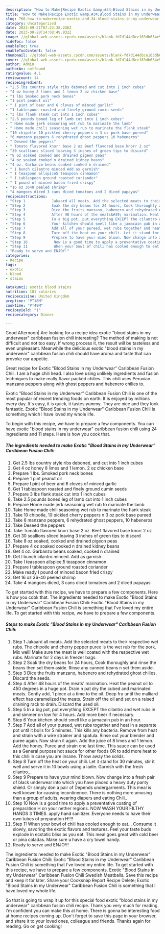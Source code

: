 ```yaml
---
description: "How to Make|Recipe Exotic &amp;#34;Blood Stains in my Underwear&amp;#34; Caribbean Fusion Chili {That is Delicious"
title: "How to Make|Recipe Exotic &amp;#34;Blood Stains in my Underwear&amp;#34; Caribbean Fusion Chili {That is Delicious"
slug: 768-how-to-makerecipe-exotic-and-34-blood-stains-in-my-underwear-and-34-caribbean-fusion-chili-that-is-delicious
category: Uncategorized
date: 2023-09-21T07:23:38.236Z
date: 2023-08-28T14:08:49.832Z
image: //global-web-assets.cpcdn.com/assets/blank-fd7d144d8ce163db654e5a02c40b08a2775adb7897d16e4062681dc7e1b2800f.png
hideToc: false
enableToc: true
enableTocContent: false
thumbnail: //global-web-assets.cpcdn.com/assets/blank-fd7d144d8ce163db654e5a02c40b08a2775adb7897d16e4062681dc7e1b2800f.png
cover: //global-web-assets.cpcdn.com/assets/blank-fd7d144d8ce163db654e5a02c40b08a2775adb7897d16e4062681dc7e1b2800f.png
author: Admin
authorAv: notfound
ratingvalue: 4.1
reviewcount: 14
recipeingredient:
- "2.5 lbs country style ribs deboned and cut into 1 inch cubes"
- "4 oz honey 8 limes and 1 lemon 2 oz chicken base"
- "1 lbs Smoked pork neck bones"
- "1 pint peanut oil"
- " I pint of beer and 6 cloves of minced garlic"
- "1 tablespoon roasted and finely ground cumin seeds"
- "3 lbs flank steak cut into 1 inch cubes"
- "2.5 pounds boned leg of lamb cut into 1 inch cubes"
- " Home made jerk seasoning wet rub to marinate the lamb"
- " Home made chili seasoning wet rub to marinate the flank steak"
- "10 chipotle 10 pickled cherry peppers n 3 oz pork base pureed"
- "6 manzano peppers 6 rehydrated ghost peppers 10 habeneros"
- " Deseed the peppers"
- " Tomato flavored knorr base 2 oz Beef flavored base knorr 2 oz"
- "30 scallions sliced leaving 3 inches of green tips to discard"
- "8 oz soaked cooked and drained pigeon peas"
- "4 oz soaked cooked n drained kidney beans"
- "4 oz. Garbanzo beans soaked cooked n drained"
- " I bunch cilantro minced Add as garnish"
- " I teaspoon allspice5 teaspoon cinnamon"
- " I tablespoon ground roasted coriander"
- " I pound of minced bacon fried crispy"
- "16 oz 3640 peeled shrimp"
- "4 mangoes diced 3 cans diced tomatoes and 2 diced papayas"
recipeinstructions:
- "Step 1            Jakaard all meats. Add the selected meats to their respective wet rubs. The chipotle and cherry pepper puree is the wet rub for the pork. Mix well! Make sure the meat is well coated with the respective wet rubs. Marinate for 2 days in freezer bags."
- "Step 2            Soak the dry beans for 24 hours, Cook thoroughly and rinse the beans then set them aside. Rinse any canned beans n set them aside."
- "Step 3            Dice the fruits manzano, habenero and rehydrated ghost chilies. Discard the seeds."
- "Step 4            After 48 hours of the meats&#39; marination. Heat the peanut oil to 450 degrees in a huge pot. Drain n pat dry the cubed and marinated meats. Gently add, 1 piece at a time to the oil. Deep fry until the malliard effect has caramelized the meats. Strain off the oil and set on a raised draining rack to drain. Discard the used oil."
- "Step 5            In a big pot, put everything EXCEPT the cilantro and wet rubs in and simmer on low for 4 hours. Add more beer if necessary."
- "Step 6            Your kitchen should smell like a jamacain pub in an hour."
- "Step 7            Add all of your pureed, wet rubs together and heat in a separate pot until it boils for 5 minutes. This kills any bacteria. Remove from heat and strain with a wire strainer and spatula. Rinse out your blender and puree again.  Now strain it again. Add the juice of 8 limes and 1 lemon. Add the honey. Puree and strain one last time.  This sauce can be used as a General purpose hot sauce for other foods OR to add more heat to this chili in case you are insane. Throw away the solids."
- "Step 8            Turn off the heat on your chili. Let it stand for 30 minutes, stir it well and serve it in 10 bowls using a ladle. Garnish with the fresh cilantro..."
- "Step 9            Prepare to have your mind blown. Now change into a fresh pair of black underwear into which you have placed a heavy duty panty shield. Or simply don a pair of Depends undergarments. This meal is well known for causing incontinence. There is nothing more amusing than a group of adults, wearing diapers and eating Chili.."
- "Step 10            Now is a good time to apply a preventative coating of preparation H on your nether regions. NOW WASH YOUR FILTHY HANDS 3 TIMES. apply hand sanitizer. Everyone needs to have their own tubes of preparation H!!!!"
- "Step 11            When your bowl of chili has cooled enough to eat... Consume it slowly, savoring the exotic flavors and textures. Feel your taste buds explode in ecstatic bliss as you eat. This meal goes great with cold beer or pina coladas. Make sure u have a cry towel handy."
- "Ready to serve and ENJOY!"
categories:
- Recipe
tags:
- exotic
- blood
- stains

katakunci: exotic blood stains 
nutrition: 181 calories
recipecuisine: United Kingdom
preptime: "PT18M"
cooktime: "PT49M"
recipeyield: "1"
recipecategory: Dinner

---
```



Good Afternoon| Are looking for a recipe idea exotic &#34;blood stains in my underwear&#34; caribbean fusion chili interesting? The method of making is not difficult and not too easy. If wrong process it, the result will be tasteless and even unpleasant. Meanwhile the delicious exotic &#34;blood stains in my underwear&#34; caribbean fusion chili should have aroma and taste that can provoke our appetite.





Great recipe for Exotic &#34;Blood Stains in my Underwear&#34; Caribbean Fusion Chili. I am a huge chili head. I also love using unlikely ingredients and fusion techniques to make really flavor packed chilies. This chili uses Peruvian manzano peppers along with ghost peppers and habenero chilies to.

Exotic &#34;Blood Stains in my Underwear&#34; Caribbean Fusion Chili is one of the most popular of recent trending foods on earth. It is enjoyed by millions every day. It's easy, it is quick, it tastes yummy. They are nice and they look fantastic. Exotic &#34;Blood Stains in my Underwear&#34; Caribbean Fusion Chili is something which I have loved my whole life.


To begin with this recipe, we have to prepare a few components. You can have exotic &#34;blood stains in my underwear&#34; caribbean fusion chili using 24 ingredients and 11 steps. Here is how you cook that.

<!--inarticleads1-->

##### The ingredients needed to make Exotic &#34;Blood Stains in my Underwear&#34; Caribbean Fusion Chili:

1. Get 2.5 lbs country style ribs deboned, and cut into 1 inch cubes
1. Get 4 oz honey 8 limes and 1 lemon. 2 oz chicken base
1. Prepare 1 lbs. Smoked pork neck bones
1. Prepare 1 pint peanut oil
1. Prepare  I pint of beer and 6 cloves of minced garlic
1. Get 1 tablespoon roasted and finely ground cumin seeds
1. Prepare 3 lbs flank steak cut into 1 inch cubes
1. Take 2.5 pounds boned leg of lamb cut into 1 inch cubes
1. Prepare  Home made jerk seasoning wet rub to marinate the lamb
1. Take  Home made chili seasoning wet rub to marinate the flank steak
1. Take 10 chipotle, 10 pickled cherry peppers n 3 oz pork base pureed
1. Take 6 manzano peppers, 6 rehydrated ghost peppers, 10 habeneros
1. Take  Deseed the peppers
1. Take  Tomato flavored knorr base 2 oz. Beef flavored base knorr 2 oz
1. Get 30 scallions sliced leaving 3 inches of green tips to discard
1. Take 8 oz soaked, cooked and drained pigeon peas
1. Prepare 4 oz soaked cooked n drained kidney beans
1. Get 4 oz. Garbanzo beans soaked, cooked n drained
1. Get  I bunch cilantro minced. Add as garnish
1. Take  I teaspoon allspice.5 teaspoon cinnamon
1. Prepare  I tablespoon ground roasted coriander
1. Make ready  I pound of minced bacon fried crispy
1. Get 16 oz 36-40 peeled shrimp
1. Take 4 mangoes diced, 3 cans diced tomatoes and 2 diced papayas


To get started with this recipe, we have to prepare a few components. Here is how you cook that. The ingredients needed to make Exotic &#34;Blood Stains in my Underwear&#34; Caribbean Fusion Chili: Exotic &#34;Blood Stains in my Underwear&#34; Caribbean Fusion Chili is something that I&#39;ve loved my entire life. To get started with this recipe, we have to prepare a few components. 

<!--inarticleads2-->

##### Steps to make Exotic &#34;Blood Stains in my Underwear&#34; Caribbean Fusion Chili:

1. Step 1            Jakaard all meats. Add the selected meats to their respective wet rubs. The chipotle and cherry pepper puree is the wet rub for the pork. Mix well! Make sure the meat is well coated with the respective wet rubs. Marinate for 2 days in freezer bags.
1. Step 2            Soak the dry beans for 24 hours, Cook thoroughly and rinse the beans then set them aside. Rinse any canned beans n set them aside.
1. Step 3            Dice the fruits manzano, habenero and rehydrated ghost chilies. Discard the seeds.
1. Step 4            After 48 hours of the meats&#39; marination. Heat the peanut oil to 450 degrees in a huge pot. Drain n pat dry the cubed and marinated meats. Gently add, 1 piece at a time to the oil. Deep fry until the malliard effect has caramelized the meats. Strain off the oil and set on a raised draining rack to drain. Discard the used oil.
1. Step 5            In a big pot, put everything EXCEPT the cilantro and wet rubs in and simmer on low for 4 hours. Add more beer if necessary.
1. Step 6            Your kitchen should smell like a jamacain pub in an hour.
1. Step 7            Add all of your pureed, wet rubs together and heat in a separate pot until it boils for 5 minutes. This kills any bacteria. Remove from heat and strain with a wire strainer and spatula. Rinse out your blender and puree again.  Now strain it again. Add the juice of 8 limes and 1 lemon. Add the honey. Puree and strain one last time.  This sauce can be used as a General purpose hot sauce for other foods OR to add more heat to this chili in case you are insane. Throw away the solids.
1. Step 8            Turn off the heat on your chili. Let it stand for 30 minutes, stir it well and serve it in 10 bowls using a ladle. Garnish with the fresh cilantro...
1. Step 9            Prepare to have your mind blown. Now change into a fresh pair of black underwear into which you have placed a heavy duty panty shield. Or simply don a pair of Depends undergarments. This meal is well known for causing incontinence. There is nothing more amusing than a group of adults, wearing diapers and eating Chili..
1. Step 10            Now is a good time to apply a preventative coating of preparation H on your nether regions. NOW WASH YOUR FILTHY HANDS 3 TIMES. apply hand sanitizer. Everyone needs to have their own tubes of preparation H!!!!
1. Step 11            When your bowl of chili has cooled enough to eat... Consume it slowly, savoring the exotic flavors and textures. Feel your taste buds explode in ecstatic bliss as you eat. This meal goes great with cold beer or pina coladas. Make sure u have a cry towel handy.
1. Ready to serve and ENJOY!

The ingredients needed to make Exotic &#34;Blood Stains in my Underwear&#34; Caribbean Fusion Chili: Exotic &#34;Blood Stains in my Underwear&#34; Caribbean Fusion Chili is something that I&#39;ve loved my entire life. To get started with this recipe, we have to prepare a few components. Exotic &#34;Blood Stains in my Underwear&#34; Caribbean Fusion Chili Swedish Meatballs. Save this recipe and keep it for later. Share your Cooksnap Report Recipe Delete; Exotic &#34;Blood Stains in my Underwear&#34; Caribbean Fusion Chili is something that I have loved my whole life. 

So that is going to wrap it up for this special food exotic &#34;blood stains in my underwear&#34; caribbean fusion chili recipe. Thank you very much for reading. I'm confident you can make this at home. There is gonna be interesting food at home recipes coming up. Don't forget to save this page in your browser, and share it to your loved ones, colleague and friends. Thanks again for reading. Go on get cooking!
